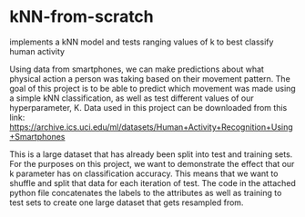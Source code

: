 # kNN-from-scratch
implements a kNN model and tests ranging values of k to best classify human activity

Using data from smartphones, we can make predictions about what physical action a person was taking based on their movement pattern. The goal of this project is to be able to predict which movement was made using a simple kNN classification, as well as test different values of our hyperparameter, K. Data used in this project can be downloaded from this link: https://archive.ics.uci.edu/ml/datasets/Human+Activity+Recognition+Using+Smartphones

This is a large dataset that has already been split into test and training sets. For the purposes on this project, we want to demonstrate the effect that our k parameter has on classification accuracy. This means that we want to shuffle and split that data for each iteration of test. The code in the attached python file concatenates the labels to the attributes as well as training to test sets to create one large dataset that gets resampled from. 
